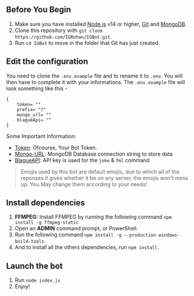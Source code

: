 ## Before You Begin

1. Make sure you have installed [Node.js](https://nodejs.org/en/) v14 or higher, [Git](https://www.linode.com/docs/development/version-control/how-to-install-git-on-linux-mac-and-windows/) and [MongoDB](./tutorials/mongodb/index).
2. Clone this repository with `git clone https://github.com/IGRohan/IGBot.git`.
3. Run `cd IGBot` to move in the folder that Git has just created.

## Edit the configuration

You need to clone the `.env.example` file and to rename it to `.env`. You will then have to complete it with your informations.
The `.env.example` file will look something like this - 

```
{
    token= ""
    prefix= "?"
    mongo_url= ""
    blagueApi= ""
}
```


Some Important Information:

*   [Token](https://discord.com/developers/applications): Ofcourse, Your Bot Token.
*   [Mongo-URL](./tutorials/mongodb/index): MongoDB Database connection string to store data
*   [BlagueAPI](https://blague.xyz/login): API key is used for the `joke` & `fml` command



> Emojis used by this bot are default emojis, due to which all of the reponses it gives whether it be on any server, the emojis won't mess up. 
You May change them according to your needs!

## Install dependencies

1. **FFMPEG:** Install FFMPEG by running the following command `npm install -g ffmpeg-static`
2. Open an **ADMIN** command prompt, or PowerShell.
3. Run the following command `npm install -g --production windows-build-tools`.
4. And to install all the others dependencies, run `npm install`.

## Launch the bot

1. Run `node index.js`
2. Enjoy!

